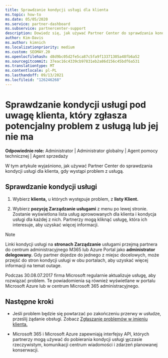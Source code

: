 ```yaml
---
title: Sprawdzanie kondycji usługi dla klienta
ms.topic: how-to
ms.date: 05/05/2020
ms.service: partner-dashboard
ms.subservice: partnercenter-support
description: Dowiedz się, jak używać Partner Center do sprawdzania kondycji usługi dla klienta, gdy wystąpi problem z usługą.
author: Kim-Davis
ms.author: kimnich
ms.localizationpriority: medium
ms.custom: SEOMAY.20
ms.openlocfilehash: d8d9bc05d2fe5ca87c5fa9f13371305a48fb6a52
ms.sourcegitcommit: 37eac16c4339cb97831eb2a86d156c45bdf6a531
ms.translationtype: MT
ms.contentlocale: pl-PL
ms.lasthandoff: 09/13/2021
ms.locfileid: "126246268"
---
```

# <a name="check-service-health-for-a-customer-reporting-a-potential-service-problem-or-outage"></a>Sprawdzanie kondycji usługi pod uwagę klienta, który zgłasza potencjalny problem z usługą lub jej nie ma

**Odpowiednie role:** Administrator | Administrator globalny | Agent pomocy technicznej | Agent sprzedaży

W tym artykule wyjaśniono, jak używać Partner Center do sprawdzania kondycji usługi dla klienta, gdy wystąpi problem z usługą. 

## <a name="check-service-health"></a>Sprawdzanie kondycji usługi

1. Wybierz **klienta,** u których występuje problem, z **listy Klient.**

2. Wybierz **pozycję Zarządzanie usługami** z menu po lewej stronie. Zostanie wyświetlona lista usług aprowowanych dla klienta i kondycja usługi dla każdej z nich. Partnerzy mogą kliknąć usługę, która ich interesuje, aby uzyskać więcej informacji. 

>[!NOTE] 
> Linki kondycji usługi na **stronach Zarządzanie** usługami przejmą partnera do centrum administracyjnego M365 lub Azure Portal jako **administrator delegowany.** Gdy partner dojedze do jednego z miejsc docelowych, może przejść do stron kondycji usługi w obu portalach, aby uzyskać więcej informacji na temat outage.
 
Podczas 30.08.07.2017 firma Microsoft regularnie aktualizuje usługę, aby rozwiązać problem. Te powiadomienia są również wyświetlane w portalu Microsoft Azure lub w centrum Microsoft 365 administracyjnego.

## <a name="next-steps"></a>Następne kroki 

- Jeśli problem będzie się powtarzać po zakończeniu przerwy w usłudze, prześlij żądanie obsługi. Zobacz [Zgłaszanie problemów w imieniu klienta.](report-problems-on-behalf-of-a-customer.md)

- Microsoft 365 i Microsoft Azure zapewniają interfejsy API, których partnerzy mogą używać do pobierania kondycji usługi [w](get-automated-service-notifications-with-our-apis.md)czasie rzeczywistym, komunikacji centrum wiadomości i zdarzeń planowanej konserwacji.

 

